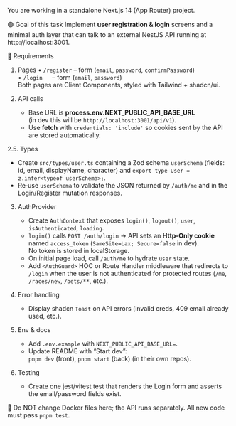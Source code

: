 You are working in a standalone Next.js 14 (App Router) project.

🟢 Goal of this task
Implement **user registration & login** screens and a minimal auth layer that
can talk to an external NestJS API running at http://localhost:3001.

🔹 Requirements

1. Pages
   • `/register` – form (`email`, `password`, `confirmPassword`)  
   • `/login`   – form (`email`, `password`)  
   Both pages are Client Components, styled with Tailwind + shadcn/ui.

2. API calls
   - Base URL is **process.env.NEXT_PUBLIC_API_BASE_URL**  
     (in dev this will be `http://localhost:3001/api/v1`).
   - Use **fetch** with `credentials: 'include'` so cookies sent by the API
     are stored automatically.

2.5. Types

- Create `src/types/user.ts` containing a Zod schema `userSchema`
  (fields: id, email, displayName, character) and
  `export type User = z.infer<typeof userSchema>;`.
- Re‑use `userSchema` to validate the JSON returned by `/auth/me`
  and in the Login/Register mutation responses.

3. AuthProvider
   - Create `AuthContext` that exposes `login()`, `logout()`, `user`,
     `isAuthenticated`, `loading`.
   - `login()` calls `POST /auth/login` → API sets an **Http‑Only cookie**
     named `access_token` (`SameSite=Lax; Secure=false` in dev).  
     No token is stored in localStorage.
   - On initial page load, call `/auth/me` to hydrate `user` state.
   - Add `<AuthGuard>` HOC or Route Handler middleware that redirects to
     `/login` when the user is not authenticated for protected routes
     (`/me`, `/races/new`, `/bets/**`, etc.).

4. Error handling
   - Display shadcn `Toast` on API errors (invalid creds, 409 email already
     used, etc.).

5. Env & docs
   - Add `.env.example` with `NEXT_PUBLIC_API_BASE_URL=`.
   - Update README with “Start dev”:  
     `pnpm dev` (front), `pnpm start` (back) (in their own repos).

6. Testing
   - Create one jest/vitest test that renders the Login form and asserts the
     email/password fields exist.

🛑 Do NOT change Docker files here; the API runs separately.
All new code must pass `pnpm test`.
